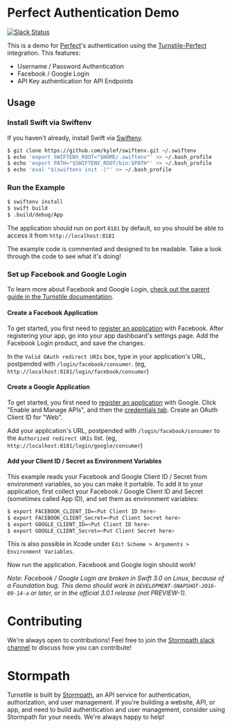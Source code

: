 # Perfect Authentication Demo

[![Slack Status](https://talkstormpath.shipit.xyz/badge.svg)](https://talkstormpath.shipit.xyz)

This is a demo for [Perfect](https://perfect.org)'s authentication using the [Turnstile-Perfect](https://github.com/stormpath/Turnstile) integration. This features:

* Username / Password Authentication
* Facebook / Google Login
* API Key authentication for API Endpoints

## Usage

### Install Swift via Swiftenv

If you haven't already, install Swift via [Swiftenv](https://swiftenv.fuller.li/en/latest/).

```bash
$ git clone https://github.com/kylef/swiftenv.git ~/.swiftenv
$ echo 'export SWIFTENV_ROOT="$HOME/.swiftenv"' >> ~/.bash_profile
$ echo 'export PATH="$SWIFTENV_ROOT/bin:$PATH"' >> ~/.bash_profile
$ echo 'eval "$(swiftenv init -)"' >> ~/.bash_profile
```

### Run the Example

```bash
$ swiftenv install
$ swift build
$ .build/debug/App
```

The application should run on port `8181` by default, so you should be able to access it from `http://localhost:8181`

The example code is commented and designed to be readable. Take a look through the code to see what it's doing! 

### Set up Facebook and Google Login

To learn more about Facebook and Google Login, [check out the parent guide in the Turnstile documentation](https://github.com/stormpath/Turnstile#authenticating-with-facebook-or-google). 

#### Create a Facebook Application

To get started, you first need to [register an application](https://developers.facebook.com/?advanced_app_create=true) with Facebook. After registering your app, go into your app dashboard's settings page. Add the Facebook Login product, and save the changes. 

In the `Valid OAuth redirect URIs` box, type in your application's URL, postpended with `/login/facebook/consumer`. (eg, `http://localhost:8181/login/facebook/consumer`)

#### Create a Google Application

To get started, you first need to [register an application](https://console.developers.google.com/project) with Google. Click "Enable and Manage APIs", and then the [credentials tab](https://console.developers.google.com/apis/credentials). Create an OAuth Client ID for "Web".

Add your application's URL, postpended with `/login/facebook/consumer` to the `Authorized redirect URIs` list. (eg, `http://localhost:8181/login/google/consumer`)

#### Add your Client ID / Secret as Environment Variables

This example reads your Facebook and Google Client ID / Secret from environment variables, so you can make it portable. To add it to your application, first collect your Facebook / Google Client ID and Secret (sometimes called App ID), and set them as environment variables:

```bash
$ export FACEBOOK_CLIENT_ID=<Put Client ID here>
$ export FACEBOOK_CLIENT_Secret=<Put Client Secret here>
$ export GOOGLE_CLIENT_ID=<Put Client ID here>
$ export GOOGLE_CLIENT_Secret=<Put Client Secret here>
```

This is also possible in Xcode under `Edit Scheme > Arguments > Environment Variables`. 

Now run the application. Facebook and Google login should work! 

*Note: Facebook / Google Login are broken in Swift 3.0 on Linux, because of a Foundation bug. This demo should work in `DEVELOPMENT-SNAPSHOT-2016-09-14-a` or later, or in the official 3.0.1 release (not PREVIEW-1).*

# Contributing

We're always open to contributions! Feel free to join the [Stormpath slack channel](https://talkstormpath.shipit.xyz) to discuss how you can contribute!

# Stormpath

Turnstile is built by [Stormpath](https://stormpath.com), an API service for authentication, authorization, and user management. If you're building a website, API, or app, and need to build authentication and user management, consider using Stormpath for your needs. We're always happy to help!